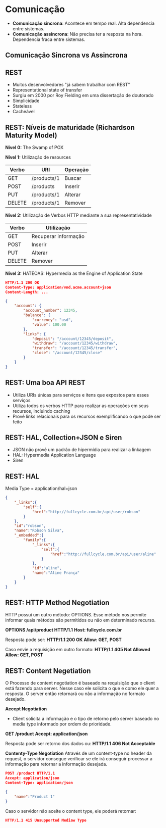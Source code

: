# Comunicação

- **Comunicação sincrona**: Acontece em tempo real. Alta dependencia entre sistemas.
- **Comunicação assincrona**: Não precisa ter a resposta na hora. Dependencia fraca entre sistemas.

## Comunicação Sincrona vs Assincrona

## REST
- Muitos desenvolvedores "já sabem trabalhar com REST"
- Representational state of transfer
- Surgiu em 2000 por Roy Fielding em uma dissertação de doutorado
- Simplicidade
- Stateless
- Cacheável

## REST: Níveis de maturidade (Richardson Maturity Model)

**Nivel 0:** The Swamp of POX

**Nível 1:** Utilização de resources

Verbo | URI | Operação
------|-----|---------
GET|/products/1|Buscar
POST|/products|Inserir
PUT|/products/1|Alterar
DELETE|/products/1|Remover

**Nível 2:** Utilização de Verbos HTTP mediante a sua representatividade

Verbo | Utilização
------|------------
GET|Recuperar informação
POST|Inserir
PUT|Alterar
DELETE|Remover

**Nível 3:** HATEOAS: Hypermedia as the Engine of Application State

``` json
HTTP/1.1 200 OK
Content-Type: application/vnd.acme.account+json
Content-Length: ...

{
    "account": {
        "account_number": 12345,
        "balance": {
            "currency": "usd",
            "value": 100.00
        },
        "links": {
            "deposit": "/account/12345/deposit",
            "withdraw": "/account/12345/withdraw",
            "transfer": "/account/12345/transfer",
            "close": "/account/12345/close"
        }
    }
}
```

## REST: Uma boa API REST

- Utiliza URIs únicas para serviços e itens que expostos para esses serviços
- Utiliza todos os verbos HTTP para realizar as operações em seus recursos, incluindo caching
- Provê links relacionais para os recursos exemplificando o que pode ser feito

## REST: HAL, Collection+JSON e Siren

- JSON não provê um padrão de hipermídia para realizar a linkagem
- HAL: Hypermedia Application Language
- Siren

## REST: HAL
Media Type = application/hal+json
```json
{
    "_links":{
        "self":{
            "href":"http://fullcycle.com.br/api/user/robson"
        }
    },
    "id":"robson",
    "name":"Robson Silva",
    "_embedded":{
        "family":{
            "_links":{
                "self":{
                    "href":"http://fullcycle.com.br/api/user/aline"
                }
            },
            "id":"aline",
            "name":"Aline França"
        }
    }
}
```

## REST: HTTP Method Negotiation
HTTP possui um outro método: OPTIONS. Esse método nos permite informar quais métodos são permitidos ou não em determinado recurso.

**OPTIONS /api/product HTTP/1.1**
**Host: fullcycle.com.br**

Resposta pode ser:
**HTTP/1.1 200 OK**
**Allow: GET, POST**

Caso envie a requisição em outro formato:
**HTTP/1.1 405 Not Allowed**
**Allow: GET, POST**

## REST: Content Negetiation
O Processo de content negotiation é baseado na requisição que o client está fazendo para server. Nesse caso ele solicita o que e como ele quer a resposta. O server então retornará ou não a informação no formato desejado.

**Accept Negotiation**
- Client solicita a informação e o tipo de retorno pelo server baseado no media type informado por ordem de prioridade.

**GET /product**
**Accept: application/json**

Resposta pode ser retorno dos dados ou:
**HTTP/1.1 406 Not Acceptable**

**Contenty-Type Negotiation**
Através de um content-type no header da request, o servidor consegue verificar se ele irá conseguir processar a informação para retornar a informação desejada.
``` json
POST /product HTTP/1.1
Accept: application/json
Content-Type: application/json

{
    "name":"Product 1"
}
```

Caso o servidor não aceite o content type, ele poderá retornar:
``` json
HTTP/1.1 415 Unsupported Mediaw Type
```